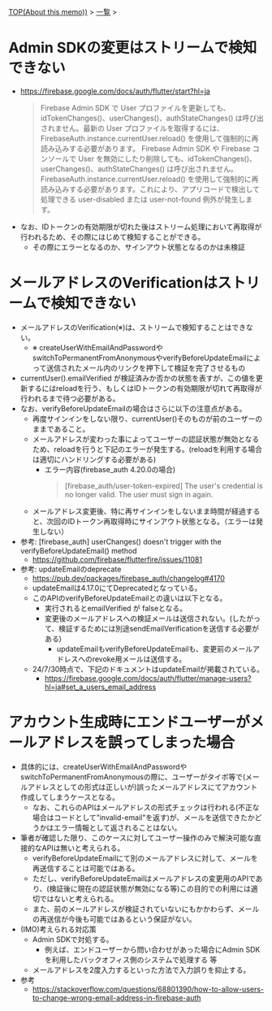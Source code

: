 [TOP(About this memo))](../README.md) > [一覧](./README.md) >

# Admin SDKの変更はストリームで検知できない
* https://firebase.google.com/docs/auth/flutter/start?hl=ja
    > Firebase Admin SDK で User プロファイルを更新しても、idTokenChanges()、userChanges()、authStateChanges() は呼び出されません。最新の User プロファイルを取得するには、FirebaseAuth.instance.currentUser.reload() を使用して強制的に再読み込みする必要があります。
    Firebase Admin SDK や Firebase コンソールで User を無効にしたり削除しても、idTokenChanges()、userChanges()、authStateChanges() は呼び出されません。FirebaseAuth.instance.currentUser.reload() を使用して強制的に再読み込みする必要があります。これにより、アプリコードで検出して処理できる user-disabled または user-not-found 例外が発生します。
* なお、IDトークンの有効期限が切れた後はストリーム処理において再取得が行われるため、その際にはじめて検知することができる。
    * その際にエラーとなるのか、サインアウト状態となるのかは未検証

# メールアドレスのVerificationはストリームで検知できない
* メールアドレスのVerification(※)は、ストリームで検知することはできない。
    * ※ createUserWithEmailAndPasswordやswitchToPermanentFromAnonymousやverifyBeforeUpdateEmailによって送信されたメール内のリンクを押下して検証を完了させるもの
* currentUser().emailVerified が検証済みか否かの状態を表すが、この値を更新するにはreloadを行う、もしくはIDトークンの有効期限が切れて再取得が行われるまで待つ必要がある。
* なお、verifyBeforeUpdateEmailの場合はさらに以下の注意点がある。
    * 再度サインインをしない限り、currentUser()そのものが前のユーザーのままであること。
    * メールアドレスが変わった事によってユーザーの認証状態が無効となるため、reloadを行うと下記のエラーが発生する。(reloadを利用する場合は適切にハンドリングする必要がある)
         * エラー内容(firebase_auth 4.20.0の場合)
            >  [firebase_auth/user-token-expired] The user's credential is no longer valid. The user must sign in again.
    * メールアドレス変更後、特に再サインインをしないまま時間が経過すると、次回のIDトークン再取得時にサインアウト状態となる。（エラーは発生しない）
* 参考: [firebase_auth] userChanges() doesn't trigger with the verifyBeforeUpdateEmail() method
    * https://github.com/firebase/flutterfire/issues/11081
* 参考: updateEmailのdeprecate
    * https://pub.dev/packages/firebase_auth/changelog#4170
    * updateEmailは4.17.0にてDeprecatedとなっている。
    * このAPIのverifyBeforeUpdateEmailとの違いは以下となる。
        * 実行されるとemailVerified が falseとなる。
        * 変更後のメールアドレスへの検証メールは送信されない。(したがって、検証するためには別途sendEmailVerificationを送信する必要がある)
            * updateEmailもverifyBeforeUpdateEmailも、変更前のメールアドレスへのrevoke用メールは送信する。
    * 24/7/30時点で、下記のドキュメントはupdateEmailが掲載されている。
        * https://firebase.google.com/docs/auth/flutter/manage-users?hl=ja#set_a_users_email_address

# アカウント生成時にエンドユーザーがメールアドレスを誤ってしまった場合
* 具体的には、createUserWithEmailAndPasswordやswitchToPermanentFromAnonymousの際に、ユーザーがタイポ等で(メールアドレスとしての形式は正しいが)誤ったメールアドレスにてアカウント作成してしまうケースとなる。
    * なお、これらのAPIはメールアドレスの形式チェックは行われる(不正な場合はコードとして"invalid-email"を返す)が、メールを送信できたかどうかはエラー情報として返されることはない。
* 筆者が確認した限り、このケースに対してユーザー操作のみで解決可能な直接的なAPIは無いと考えられる。
    * verifyBeforeUpdateEmailにて別のメールアドレスに対して、メールを再送信することは可能ではある。
    * ただし、verifyBeforeUpdateEmailはメールアドレスの変更用のAPIであり、(検証後に現在の認証状態が無効になる等)この目的での利用には適切ではないと考えられる。
    * また、前のメールアドレスが検証されていないにもかかわらず、メールの再送信が今後も可能ではあるという保証がない。
* (IMO)考えられる対応策
    * Admin SDKで対処する。
        * 例えば、エンドユーザーから問い合わせがあった場合にAdmin SDKを利用したバックオフィス側のシステムで処理する 等
    * メールアドレスを2度入力するといった方法で入力誤りを抑止する。
* 参考
    * https://stackoverflow.com/questions/68801390/how-to-allow-users-to-change-wrong-email-address-in-firebase-auth